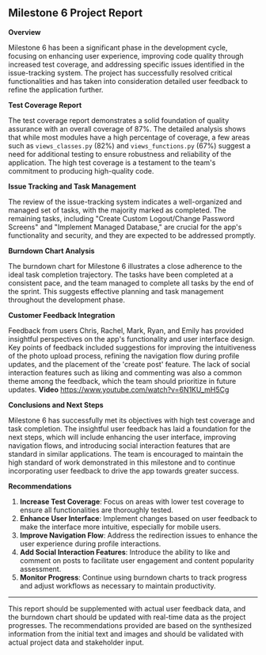 ## Milestone 6 Project Report

**Overview**

Milestone 6 has been a significant phase in the development cycle, focusing on enhancing user experience, improving code quality through increased test coverage, and addressing specific issues identified in the issue-tracking system. The project has successfully resolved critical functionalities and has taken into consideration detailed user feedback to refine the application further.

**Test Coverage Report**

The test coverage report demonstrates a solid foundation of quality assurance with an overall coverage of 87%. The detailed analysis shows that while most modules have a high percentage of coverage, a few areas such as `views_classes.py` (82%) and `views_functions.py` (67%) suggest a need for additional testing to ensure robustness and reliability of the application. The high test coverage is a testament to the team's commitment to producing high-quality code.

**Issue Tracking and Task Management**

The review of the issue-tracking system indicates a well-organized and managed set of tasks, with the majority marked as completed. The remaining tasks, including "Create Custom Logout/Change Password Screens" and "Implement Managed Database," are crucial for the app's functionality and security, and they are expected to be addressed promptly.

**Burndown Chart Analysis**

The burndown chart for Milestone 6 illustrates a close adherence to the ideal task completion trajectory. The tasks have been completed at a consistent pace, and the team managed to complete all tasks by the end of the sprint. This suggests effective planning and task management throughout the development phase.

**Customer Feedback Integration**

Feedback from users Chris, Rachel, Mark, Ryan, and Emily has provided insightful perspectives on the app's functionality and user interface design. Key points of feedback included suggestions for improving the intuitiveness of the photo upload process, refining the navigation flow during profile updates, and the placement of the 'create post' feature. The lack of social interaction features such as liking and commenting was also a common theme among the feedback, which the team should prioritize in future updates.
**Video**
https://www.youtube.com/watch?v=6N1KU_mH5Cg

**Conclusions and Next Steps**

Milestone 6 has successfully met its objectives with high test coverage and task completion. The insightful user feedback has laid a foundation for the next steps, which will include enhancing the user interface, improving navigation flows, and introducing social interaction features that are standard in similar applications. The team is encouraged to maintain the high standard of work demonstrated in this milestone and to continue incorporating user feedback to drive the app towards greater success.

**Recommendations**

1. **Increase Test Coverage**: Focus on areas with lower test coverage to ensure all functionalities are thoroughly tested.
2. **Enhance User Interface**: Implement changes based on user feedback to make the interface more intuitive, especially for mobile users.
3. **Improve Navigation Flow**: Address the redirection issues to enhance the user experience during profile interactions.
4. **Add Social Interaction Features**: Introduce the ability to like and comment on posts to facilitate user engagement and content popularity assessment.
5. **Monitor Progress**: Continue using burndown charts to track progress and adjust workflows as necessary to maintain productivity.

---

This report should be supplemented with actual user feedback data, and the burndown chart should be updated with real-time data as the project progresses. The recommendations provided are based on the synthesized information from the initial text and images and should be validated with actual project data and stakeholder input.

